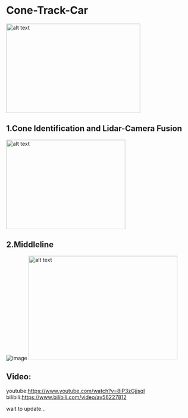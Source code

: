 # Cone-Track-Car


 <img src="https://github.com/jiawenhulu/Cone-Track-Car/blob/master/image/1.jpg" alt="alt text" width="360" height="240">
 
## 1.Cone Identification and Lidar-Camera Fusion
 <img src="https://github.com/jiawenhulu/Cone-Track-Car/blob/master/image/3.png" alt="alt text" width="320" height="240">
 
## 2.Middleline
 ![image](https://github.com/jiawenhulu/Cone-Track-Car/blob/master/image/4.png)
 <img src="https://github.com/jiawenhulu/Cone-Track-Car/blob/master/image/4.png" alt="alt text" width="400" height="280">
 
## Video:
 youtube:https://www.youtube.com/watch?v=8iP3zGjjsqI
 bilibili:https://www.bilibili.com/video/av56227812

wait to update...
